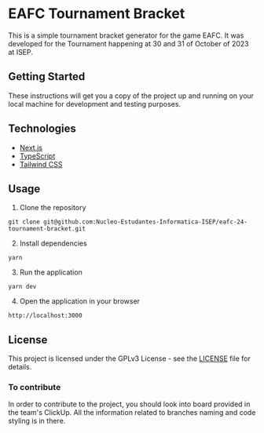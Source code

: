 # EAFC Tournament Bracket

This is a simple tournament bracket generator for the game EAFC. It was developed for the Tournament happening at 30 and 31 of October of 2023 at ISEP.

## Getting Started

These instructions will get you a copy of the project up and running on your local machine for development and testing purposes.

## Technologies

- [Next.js](https://nextjs.org/)
- [TypeScript](https://www.typescriptlang.org/)
- [Tailwind CSS](https://tailwindcss.com/)

## Usage

1. Clone the repository

```
git clone git@github.com:Nucleo-Estudantes-Informatica-ISEP/eafc-24-tournament-bracket.git
```

2. Install dependencies

```
yarn
```

3. Run the application

```
yarn dev
```

4. Open the application in your browser

```
http://localhost:3000
```

## License

This project is licensed under the GPLv3 License - see the [LICENSE](LICENSE) file for details.

### To contribute

In order to contribute to the project, you should look into board provided in the team's ClickUp. All the information related to branches naming and code styling is in there.
